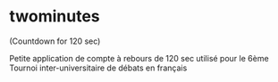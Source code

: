 # twominutes
(Countdown for 120 sec)

Petite application de compte à rebours de 120 sec utilisé pour le 6ème Tournoi inter-universitaire de débats en français
